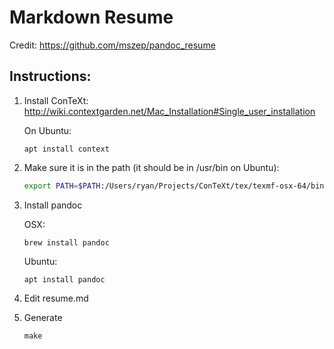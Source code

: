 Markdown Resume
===================

Credit: https://github.com/mszep/pandoc_resume

## Instructions:

1. Install ConTeXt: http://wiki.contextgarden.net/Mac_Installation#Single_user_installation

    On Ubuntu:

    ```shell
    apt install context
    ```

1. Make sure it is in the path (it should be in /usr/bin on Ubuntu):

    ```bash
    export PATH=$PATH:/Users/ryan/Projects/ConTeXt/tex/texmf-osx-64/bin
    ```

1. Install pandoc

    OSX:

    ```shell
    brew install pandoc
    ```

    Ubuntu:

    ```shell
    apt install pandoc
    ```

1. Edit resume.md

1. Generate

    ```shell
    make
    ```
